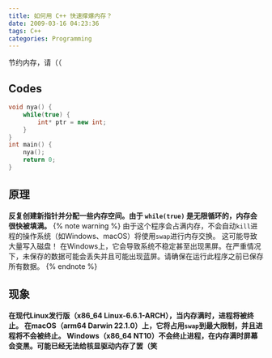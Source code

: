 ```yaml
---
title: 如何用 C++ 快速撑爆内存？
date: 2009-03-16 04:23:36
tags: C++
categories: Programming
---
```

节约内存，请（（
<!-- more -->
## Codes
```c++
void nya() {
    while(true) {
        int* ptr = new int;
    }
}
int main() {
    nya();
    return 0;
}
```
## 原理
**反复创建新指针并分配一些内存空间。由于 `while(true)` 是无限循环的，内存会很快被填满。**
{% note warning %}
由于这个程序会占满内存，不会自动`kill`进程的操作系统（如Windows、macOS）将使用`swap`进行内存交换。
这可能导致大量写入磁盘！
在Windows上，它会导致系统不稳定甚至出现黑屏。在严重情况下，未保存的数据可能会丢失并且可能出现蓝屏。请确保在运行此程序之前已保存所有数据。
{% endnote %}
## 现象
**在现代Linux发行版（x86_64 Linux-6.6.1-ARCH），当内存满时，进程将被终止。
在macOS（arm64 Darwin 22.1.0）上，它将占用`swap`到最大限制，并且进程将不会被终止。
Windows（x86_64 NT10）不会终止进程，在内存满时屏幕会变黑。可能已经无法给核显驱动内存了罢（笑**
